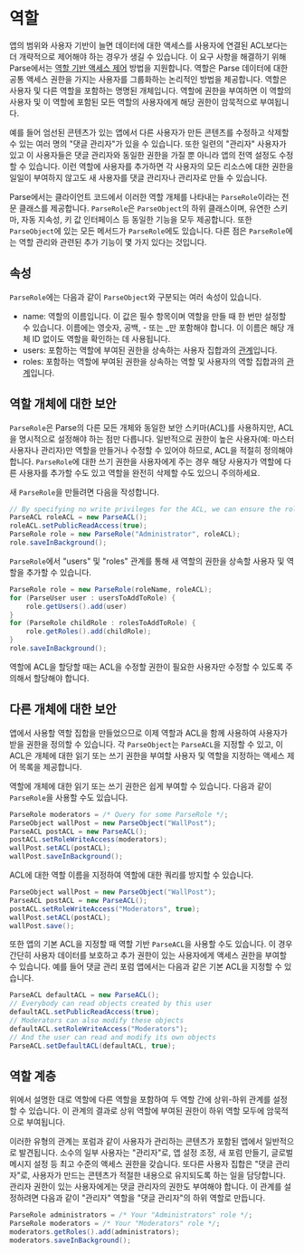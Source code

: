 # 역할

앱의 범위와 사용자 기반이 늘면 데이터에 대한 액세스를 사용자에 연결된 ACL보다는 더 개략적으로 제어해야 하는 경우가 생길 수 있습니다. 이 요구 사항을 해결하기 위해 Parse에서는 [역할 기반 액세스 제어](http://en.wikipedia.org/wiki/Role-based_access_control) 방법을 지원합니다. 역할은 Parse 데이터에 대한 공통 액세스 권한을 가지는 사용자를 그룹화하는 논리적인 방법을 제공합니다. 역할은 사용자 및 다른 역할을 포함하는 명명된 개체입니다.  역할에 권한을 부여하면 이 역할의 사용자 및 이 역할에 포함된 모든 역할의 사용자에게 해당 권한이 암묵적으로 부여됩니다.

예를 들어 엄선된 콘텐츠가 있는 앱에서 다른 사용자가 만든 콘텐츠를 수정하고 삭제할 수 있는 여러 명의 &quot;댓글 관리자&quot;가 있을 수 있습니다.  또한 일련의 &quot;관리자&quot; 사용자가 있고 이 사용자들은 댓글 관리자와 동일한 권한을 가질 뿐 아니라 앱의 전역 설정도 수정할 수 있습니다. 이런 역할에 사용자를 추가하면 각 사용자의 모든 리소스에 대한 권한을 일일이 부여하지 않고도 새 사용자를 댓글 관리자나 관리자로 만들 수 있습니다.

Parse에서는 클라이언트 코드에서 이러한 역할 개체를 나타내는 `ParseRole`이라는 전문 클래스를 제공합니다. `ParseRole`은 `ParseObject`의 하위 클래스이며, 유연한 스키마, 자동 지속성, 키 값 인터페이스 등 동일한 기능을 모두 제공합니다.  또한 `ParseObject`에 있는 모든 메서드가 `ParseRole`에도 있습니다.  다른 점은 `ParseRole`에는 역할 관리와 관련된 추가 기능이 몇 가지 있다는 것입니다.

## 속성

`ParseRole`에는 다음과 같이 `ParseObject`와 구분되는 여러 속성이 있습니다.

*   name: 역할의 이름입니다.  이 값은 필수 항목이며 역할을 만들 때 한 번만 설정할 수 있습니다.  이름에는 영숫자, 공백, - 또는 _만 포함해야 합니다.  이 이름은 해당 개체 ID 없이도 역할을 확인하는 데 사용됩니다.
*   users: 포함하는 역할에 부여된 권한을 상속하는 사용자 집합과의 [관계](#objects-pointers)입니다.
*   roles: 포함하는 역할에 부여된 권한을 상속하는 역할 및 사용자의 역할 집합과의 [관계](#objects-pointers)입니다.

## 역할 개체에 대한 보안

`ParseRole`은 Parse의 다른 모든 개체와 동일한 보안 스키마(ACL)를 사용하지만, ACL을 명시적으로 설정해야 하는 점만 다릅니다. 일반적으로 권한이 높은 사용자(예: 마스터 사용자나 관리자)만 역할을 만들거나 수정할 수 있어야 하므로, ACL을 적절히 정의해야 합니다.  `ParseRole`에 대한 쓰기 권한을 사용자에게 주는 경우 해당 사용자가 역할에 다른 사용자를 추가할 수도 있고 역할을 완전히 삭제할 수도 있으니 주의하세요.

새 `ParseRole`을 만들려면 다음을 작성합니다.

```java
// By specifying no write privileges for the ACL, we can ensure the role cannot be altered.
ParseACL roleACL = new ParseACL();
roleACL.setPublicReadAccess(true);
ParseRole role = new ParseRole("Administrator", roleACL);
role.saveInBackground();
```

`ParseRole`에서 &quot;users&quot; 및 &quot;roles&quot; 관계를 통해 새 역할의 권한을 상속할 사용자 및 역할을 추가할 수 있습니다.

```java
ParseRole role = new ParseRole(roleName, roleACL);
for (ParseUser user : usersToAddToRole) {
    role.getUsers().add(user)
}
for (ParseRole childRole : rolesToAddToRole) {
    role.getRoles().add(childRole);
}
role.saveInBackground();
```

역할에 ACL을 할당할 때는 ACL을 수정할 권한이 필요한 사용자만 수정할 수 있도록 주의해서 할당해야 합니다.

## 다른 개체에 대한 보안

앱에서 사용할 역할 집합을 만들었으므로 이제 역할과 ACL을 함께 사용하여 사용자가 받을 권한을 정의할 수 있습니다. 각 `ParseObject`는 `ParseACL`을 지정할 수 있고, 이 ACL은 개체에 대한 읽기 또는 쓰기 권한을 부여할 사용자 및 역할을 지정하는 액세스 제어 목록을 제공합니다.

역할에 개체에 대한 읽기 또는 쓰기 권한은 쉽게 부여할 수 있습니다.  다음과 같이 `ParseRole`을 사용할 수도 있습니다.

```java
ParseRole moderators = /* Query for some ParseRole */;
ParseObject wallPost = new ParseObject("WallPost");
ParseACL postACL = new ParseACL();
postACL.setRoleWriteAccess(moderators);
wallPost.setACL(postACL);
wallPost.saveInBackground();
```

ACL에 대한 역할 이름을 지정하여 역할에 대한 쿼리를 방지할 수 있습니다.

```java
ParseObject wallPost = new ParseObject("WallPost");
ParseACL postACL = new ParseACL();
postACL.setRoleWriteAccess("Moderators", true);
wallPost.setACL(postACL);
wallPost.save();
```

또한 앱의 기본 ACL을 지정할 때 역할 기반 `ParseACL`을 사용할 수도 있습니다. 이 경우 간단히 사용자 데이터를 보호하고 추가 권한이 있는 사용자에게 액세스 권한을 부여할 수 있습니다.  예를 들어 댓글 관리 포럼 앱에서는 다음과 같은 기본 ACL을 지정할 수 있습니다.

```java 
ParseACL defaultACL = new ParseACL();
// Everybody can read objects created by this user
defaultACL.setPublicReadAccess(true);
// Moderators can also modify these objects
defaultACL.setRoleWriteAccess("Moderators");
// And the user can read and modify its own objects
ParseACL.setDefaultACL(defaultACL, true);
```

## 역할 계층

위에서 설명한 대로 역할에 다른 역할을 포함하여 두 역할 간에 상위-하위 관계를 설정할 수 있습니다. 이 관계의 결과로 상위 역할에 부여된 권한이 하위 역할 모두에 암묵적으로 부여됩니다.

이러한 유형의 관계는 포럼과 같이 사용자가 관리하는 콘텐츠가 포함된 앱에서 일반적으로 발견됩니다. 소수의 일부 사용자는 &quot;관리자&quot;로, 앱 설정 조정, 새 포럼 만들기, 글로벌 메시지 설정 등 최고 수준의 액세스 권한을 갖습니다. 또다른 사용자 집합은 &quot;댓글 관리자&quot;로, 사용자가 만드는 콘텐츠가 적절한 내용으로 유지되도록 하는 일을 담당합니다. 관리자 권한이 있는 사용자에게는 댓글 관리자의 권한도 부여해야 합니다. 이 관계를 설정하려면 다음과 같이 &quot;관리자&quot; 역할을 &quot;댓글 관리자&quot;의 하위 역할로 만듭니다.

```java
ParseRole administrators = /* Your "Administrators" role */;
ParseRole moderators = /* Your "Moderators" role */;
moderators.getRoles().add(administrators);
moderators.saveInBackground();
```
